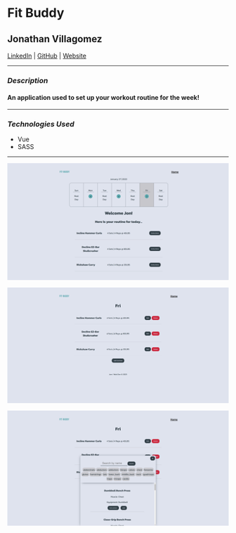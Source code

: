 # Fit Buddy

## Jonathan Villagomez

[LinkedIn](https://www.linkedin.com/in/jonathanvillagomezhernandez/) |
[GitHub](https://github.com/VillagomezHJonathan) |
[Website](https://www.jonweb.dev/)

---

### **_Description_**

#### An application used to set up your workout routine for the week!

---

### **_Technologies Used_**

- Vue
- SASS

---

![Image](/project-info/screenshot01.png)

![Image](/project-info/screenshot02.png)

![Image](/project-info/screenshot03.png)
